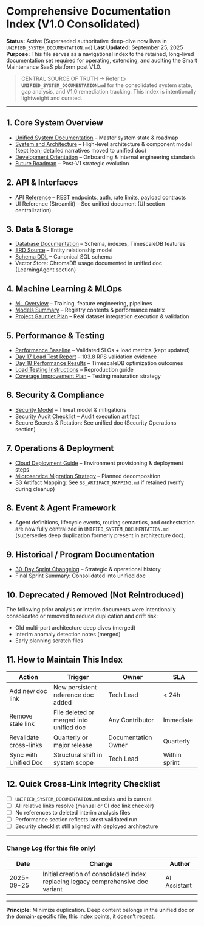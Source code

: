 # Comprehensive Documentation Index (V1.0 Consolidated)

**Status:** Active (Superseded authoritative deep-dive now lives in `UNIFIED_SYSTEM_DOCUMENTATION.md`)
**Last Updated:** September 25, 2025
**Purpose:** This file serves as a navigational index to the retained, long-lived documentation set required for operating, extending, and auditing the Smart Maintenance SaaS platform post V1.0.

> CENTRAL SOURCE OF TRUTH → Refer to **`UNIFIED_SYSTEM_DOCUMENTATION.md`** for the consolidated system state, gap analysis, and V1.0 remediation tracking. This index is intentionally lightweight and curated.

---
## 1. Core System Overview
- [Unified System Documentation](./UNIFIED_SYSTEM_DOCUMENTATION.md) – Master system state & roadmap
- [System and Architecture](./SYSTEM_AND_ARCHITECTURE.md) – High-level architecture & component model (kept lean; detailed narratives moved to unified doc)
- [Development Orientation](./DEVELOPMENT_ORIENTATION.md) – Onboarding & internal engineering standards
- [Future Roadmap](./FUTURE_ROADMAP.md) – Post-V1 strategic evolution

## 2. API & Interfaces
- [API Reference](./api.md) – REST endpoints, auth, rate limits, payload contracts
- UI Reference (Streamlit) – See unified document (UI section centralization)

## 3. Data & Storage
- [Database Documentation](./db/README.md) – Schema, indexes, TimescaleDB features
- [ERD Source](./db/erd.dbml) – Entity relationship model
- [Schema DDL](./db/schema.sql) – Canonical SQL schema
- Vector Store: ChromaDB usage documented in unified doc (LearningAgent section)

## 4. Machine Learning & MLOps
- [ML Overview](./ml/README.md) – Training, feature engineering, pipelines
- [Models Summary](./MODELS_SUMMARY.md) – Registry contents & performance matrix
- [Project Gauntlet Plan](./PROJECT_GAUNTLET_PLAN.md) – Real dataset integration execution & validation

## 5. Performance & Testing
- [Performance Baseline](./PERFORMANCE_BASELINE.md) – Validated SLOs + load metrics (kept updated)
- [Day 17 Load Test Report](./DAY_17_LOAD_TEST_REPORT.md) – 103.8 RPS validation evidence
- [Day 18 Performance Results](./DAY_18_PERFORMANCE_RESULTS.md) – TimescaleDB optimization outcomes
- [Load Testing Instructions](./LOAD_TESTING_INSTRUCTIONS.md) – Reproduction guide
- [Coverage Improvement Plan](./COVERAGE_IMPROVEMENT_PLAN.md) – Testing maturation strategy

## 6. Security & Compliance
- [Security Model](./SECURITY.md) – Threat model & mitigations
- [Security Audit Checklist](./SECURITY_AUDIT_CHECKLIST.md) – Audit execution artifact
- Secure Secrets & Rotation: See unified doc (Security Operations section)

## 7. Operations & Deployment
- [Cloud Deployment Guide](./CLOUD_DEPLOYMENT_GUIDE.md) – Environment provisioning & deployment steps
- [Microservice Migration Strategy](./MICROSERVICE_MIGRATION_STRATEGY.md) – Planned decomposition
- S3 Artifact Mapping: See `S3_ARTIFACT_MAPPING.md` if retained (verify during cleanup)

## 8. Event & Agent Framework
- Agent definitions, lifecycle events, routing semantics, and orchestration are now fully centralized in `UNIFIED_SYSTEM_DOCUMENTATION.md` (supersedes deep duplication formerly present in architecture doc).

## 9. Historical / Program Documentation
- [30-Day Sprint Changelog](./30-day-sprint-changelog.md) – Strategic & operational history
- Final Sprint Summary: Consolidated into unified doc

## 10. Deprecated / Removed (Not Reintroduced)
The following prior analysis or interim documents were intentionally consolidated or removed to reduce duplication and drift risk:
- Old multi-part architecture deep dives (merged)
- Interim anomaly detection notes (merged)
- Early planning scratch files

## 11. How to Maintain This Index
| Action | Trigger | Owner | SLA |
|--------|--------|-------|-----|
| Add new doc link | New persistent reference doc added | Tech Lead | < 24h |
| Remove stale link | File deleted or merged into unified doc | Any Contributor | Immediate |
| Revalidate cross-links | Quarterly or major release | Documentation Owner | Quarterly |
| Sync with Unified Doc | Structural shift in system scope | Tech Lead | Within sprint |

## 12. Quick Cross-Link Integrity Checklist
- [ ] `UNIFIED_SYSTEM_DOCUMENTATION.md` exists and is current
- [ ] All relative links resolve (manual or CI doc link checker)
- [ ] No references to deleted interim analysis files
- [ ] Performance section reflects latest validated run
- [ ] Security checklist still aligned with deployed architecture

---
### Change Log (for this file only)
| Date | Change | Author |
|------|--------|--------|
| 2025-09-25 | Initial creation of consolidated index replacing legacy comprehensive doc variant | AI Assistant |

---
**Principle:** Minimize duplication. Deep content belongs in the unified doc or the domain-specific file; this index points, it doesn’t repeat.
